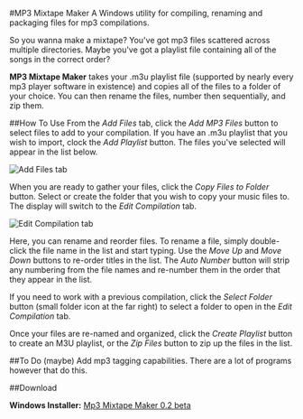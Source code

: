 #MP3 Mixtape Maker
A Windows utility for compiling, renaming and packaging files for mp3 compilations.

So you wanna make a mixtape? You've got mp3 files scattered across multiple directories. Maybe you've got a playlist file containing all of the songs in the correct order? 

**MP3 Mixtape Maker** takes your .m3u playlist file (supported by nearly every mp3 player software in existence) and copies all of the files to a folder of your choice. You can then rename the files, number then sequentially, and zip them.

##How To Use
From the *Add Files* tab, click the *Add MP3 Files* button to select files to add to your compilation. If you have an .m3u playlist that you wish to import, clock the *Add Playlist* button. The files you've selected will appear in the list below.

![Add Files tab]()

When you are ready to gather your files, click the *Copy Files to Folder* button. Select or create the folder that you wish to copy your music files to. The display will switch to the *Edit Compilation* tab.

![Edit Compilation tab]()

Here, you can rename and reorder files. To rename a file, simply double-click the file name in the list and start typing. Use the *Move Up* and *Move Down* buttons to re-order titles in the list. The *Auto Number* button will strip any numbering from the file names and re-number them in the order that they appear in the list.

If you need to work with a previous compilation, click the *Select Folder* button (small folder icon at the far right) to select a folder to open in the *Edit Compilation* tab. 

Once your files are re-named and organized, click the *Create Playlist* button to create an M3U playlist, or the *Zip Files* button to zip up the files in the list. 

##To Do (maybe)
Add mp3 tagging capabilities. There are a lot of programs however that do this.

##Download

**Windows Installer:** [Mp3 Mixtape Maker 0.2 beta]()

